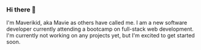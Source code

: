 ### Hi there 👋

I'm Maverikid, aka Mavie as others have called me. I am a new software developer currently attending a bootcamp on full-stack web development. I'm currently not working on any projects yet, but I'm excited to get started soon. 